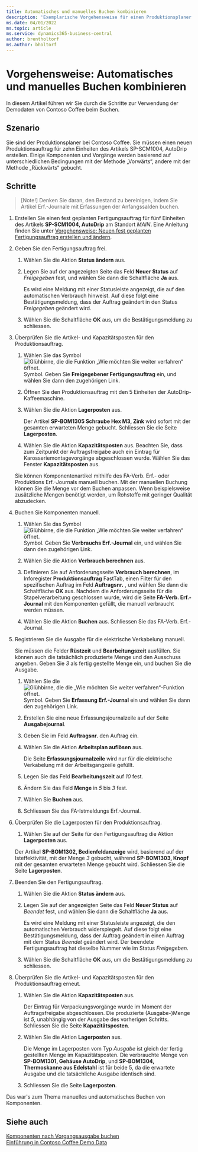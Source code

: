 ```yaml
---
title: Automatisches und manuelles Buchen kombinieren
description: 'Exemplarische Vorgehensweise für einen Produktionsplaner bei Contoso Coffee, der automatisches und manuelles Buchen kombinieren möchte.'
ms.date: 04/01/2022
ms.topic: article
ms.service: dynamics365-business-central
author: brentholtorf
ms.author: bholtorf
---
```


# <a name="walkthrough-combine-automatic-and-manual-flushing"></a>Vorgehensweise: Automatisches und manuelles Buchen kombinieren

In diesem Artikel führen wir Sie durch die Schritte zur Verwendung der Demodaten von Contoso Coffee beim Buchen.  

## <a name="scenario"></a>Szenario

Sie sind der Produktionsplaner bei Contoso Coffee. Sie müssen einen neuen Produktionsauftrag für zehn Einheiten des Artikels SP-SCM1004, AutoDrip erstellen. Einige Komponenten und Vorgänge werden basierend auf unterschiedlichen Bedingungen mit der Methode „Vorwärts“, andere mit der Methode „Rückwärts“ gebucht.

## <a name="steps"></a>Schritte

> [Note!] Denken Sie daran, den Bestand zu bereinigen, indem Sie Artikel Erf.-Journale mit Erfassungen der Anfangssalden buchen.

1. Erstellen Sie einen fest geplanten Fertigungsauftrag für fünf Einheiten des Artikels **SP-SCM1004, AutoDrip** am Standort *MAIN*. Eine Anleitung finden Sie unter [Vorgehensweise: Neuen fest geplanten Fertigungsauftrag erstellen und ändern](create-firm-planned-production-order-change.md).  

2. Geben Sie den Fertigungsauftrag frei.

    1. Wählen Sie die Aktion **Status ändern** aus.  

    2. Legen Sie auf der angezeigten Seite das Feld **Neuer Status** auf *Freigegeben* fest, und wählen Sie dann die Schaltfläche **Ja** aus.  

        Es wird eine Meldung mit einer Statusleiste angezeigt, die auf den automatischen Verbrauch hinweist. Auf diese folgt eine Bestätigungsmeldung, dass der Auftrag geändert in den Status *Freigegeben* geändert wird.  

    3. Wählen Sie die Schaltfläche **OK** aus, um die Bestätigungsmeldung zu schliessen.

3. Überprüfen Sie die Artikel- und Kapazitätsposten für den Produktionsauftrag.

    1. Wählen Sie das Symbol ![Glühbirne, die die Funktion „Wie möchten Sie weiter verfahren“ öffnet.](../../media/ui-search/search_small.png "Tell me-Funktion") Symbol. Geben Sie **Freigegebener Fertigungsauftrag** ein, und wählen Sie dann den zugehörigen Link.  

    2. Öffnen Sie den Produktionsauftrag mit den 5 Einheiten der AutoDrip-Kaffeemaschine.  

    3. Wählen Sie die Aktion **Lagerposten** aus.  

        Der Artikel **SP-BOM1305 Schraube Hex M3, Zink** wird sofort mit der gesamten erwarteten Menge gebucht. Schliessen Sie die Seite **Lagerposten**.  

    4. Wählen Sie die Aktion **Kapazitätsposten** aus.  Beachten Sie, dass zum Zeitpunkt der Auftragsfreigabe auch ein Eintrag für Karosseriemontagevorgänge abgeschlossen wurde. Wählen Sie das Fenster **Kapazitätsposten** aus.

    Sie können Komponentenartikel mithilfe des FA-Verb. Erf.- oder Produktions Erf.-Journals manuell buchen. Mit der manuellen Buchung können Sie die Menge vor dem Buchen anpassen. Wenn beispielsweise zusätzliche Mengen benötigt werden, um Rohstoffe mit geringer Qualität abzudecken.
4. Buchen Sie Komponenten manuell.  
    1. Wählen Sie das Symbol ![Glühbirne, die die Funktion „Wie möchten Sie weiter verfahren“ öffnet.](../../media/ui-search/search_small.png "Tell me-Funktion") Symbol. Geben Sie **Verbrauchs Erf.-Journal** ein, und wählen Sie dann den zugehörigen Link.  

    2. Wählen Sie die Aktion **Verbrauch berechnen** aus.  

    3. Definieren Sie auf Anforderungsseite **Verbrauch berechnen**, im Inforegister **Produktionsauftrag** FastTab, einen Filter für den spezifischen Auftrag im Feld **Auftragsnr.** , und wählen Sie dann die Schaltfläche **OK** aus. Nachdem die Anforderungsseite für die Stapelverarbeitung geschlossen wurde, wird die Seite **FA-Verb. Erf.-Journal** mit den Komponenten gefüllt, die manuell verbraucht werden müssen.

    4. Wählen Sie die Aktion **Buchen** aus. Schliessen Sie das FA-Verb. Erf.-Journal.

5. Registrieren Sie die Ausgabe für die elektrische Verkabelung manuell.  

    Sie müssen die Felder **Rüstzeit** und **Bearbeitungszeit** ausfüllen. Sie können auch die tatsächlich produzierte Menge und den Ausschuss angeben. Geben Sie *3* als fertig gestellte Menge ein, und buchen Sie die Ausgabe.

    1. Wählen Sie die ![Glühbirne, die die „Wie möchten Sie weiter verfahren“-Funktion öffnet.](../../media/ui-search/search_small.png "Tell me-Funktion") Symbol. Geben Sie **Erfassung Erf.-Journal** ein und wählen Sie dann den zugehörigen Link.  

    2. Erstellen Sie eine neue Erfassungsjournalzeile auf der Seite **Ausgabejournal**.  

    3. Geben Sie im Feld **Auftragsnr.** den Auftrag ein.  

    4. Wählen Sie die Aktion **Arbeitsplan auflösen** aus.  

        Die Seite **Erfassungsjournalzeile** wird nur für die elektrische Verkabelung mit der Arbeitsgangzeile gefüllt.

    5. Legen Sie das Feld **Bearbeitungszeit** auf *10* fest.  

    6. Ändern Sie das Feld **Menge** in *5* bis *3* fest.

    7. Wählen Sie **Buchen** aus.  
    8. Schliessen Sie das FA-Istmeldungs Erf.-Journal.

6. Überprüfen Sie die Lagerposten für den Produktionsauftrag.

    1. Wählen Sie auf der Seite für den Fertigungsauftrag die Aktion **Lagerposten** aus.  

    Der Artikel **SP-BOM1302, Bedienfeldanzeige** wird, basierend auf der Isteffektivität, mit der Menge *3* gebucht, während **SP-BOM1303, Knopf** mit der gesamten erwarteten Menge gebucht wird. Schliessen Sie die Seite **Lagerposten**.

7. Beenden Sie den Fertigungsauftrag.  

    1. Wählen Sie die Aktion **Status ändern** aus.
    2. Legen Sie auf der angezeigten Seite das Feld **Neuer Status** auf *Beendet* fest, und wählen Sie dann die Schaltfläche **Ja** aus.  

        Es wird eine Meldung mit einer Statusleiste angezeigt, die den automatischen Verbrauch widerspiegelt. Auf diese folgt eine Bestätigungsmeldung, dass der Auftrag geändert in einen Auftrag mit dem Status *Beendet* geändert wird. Der beendete Fertigungsauftrag hat dieselbe Nummer wie im Status *Freigegeben*.
    3. Wählen Sie die Schaltfläche **OK** aus, um die Bestätigungsmeldung zu schliessen.

8. Überprüfen Sie die Artikel- und Kapazitätsposten für den Produktionsauftrag erneut.

    1. Wählen Sie die Aktion **Kapazitätsposten** aus.  

        Der Eintrag für Verpackungsvorgänge wurde im Moment der Auftragsfreigabe abgeschlossen. Die produzierte (Ausgabe-)Menge ist *5*, unabhängig von der Ausgabe des vorherigen Schritts. Schliessen Sie die Seite **Kapazitätsposten**.

    2. Wählen Sie die Aktion **Lagerposten** aus.  

        Die Menge im Lagerposten vom Typ *Ausgabe* ist gleich der fertig gestellten Menge im Kapazitätsposten. Die verbrauchte Menge von **SP-BOM1301, Gehäuse AutoDrip**, und **SP-BOM1304, Thermoskanne aus Edelstahl** ist für beide 5, da die erwartete Ausgabe und die tatsächliche Ausgabe identisch sind. 

    3. Schliessen Sie die Seite **Lagerposten**.  

Das war's zum Thema manuelles und automatisches Buchen von Komponenten.

## <a name="see-also"></a>Siehe auch

[Komponenten nach Vorgangsausgabe buchen](../../production-how-to-flush-components-according-to-operation-output.md)  
[Einführung in Contoso Coffee Demo Data](contoso-coffee-manufacturing-intro.md)  
